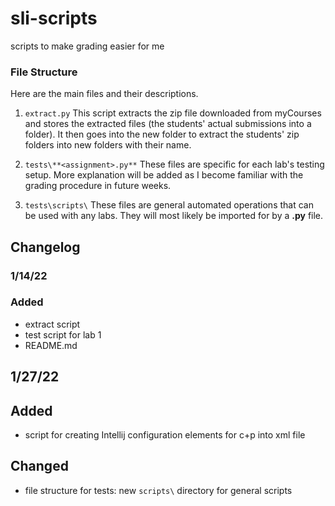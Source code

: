 # sli-scripts
scripts to make grading easier for me

### File Structure
Here are the main files and their descriptions.

1. `extract.py`
This script extracts the zip file downloaded from myCourses and stores the extracted files (the students' actual submissions into a folder). It then goes into the new folder to extract the students' zip folders into new folders with their name.

2. `tests\**<assignment>.py**`
These files are specific for each lab's testing setup. More explanation will be added as I become familiar with the grading procedure in future weeks.

3. `tests\scripts\`
These files are general automated operations that can be used with any labs. They will most likely be imported for by a **<assignment>.py** file.

## Changelog

### 1/14/22
### Added
- extract script
- test script for lab 1
- README.md

## 1/27/22
## Added
- script for creating Intellij configuration elements for c+p into xml file
## Changed
- file structure for tests: new `scripts\` directory for general scripts
